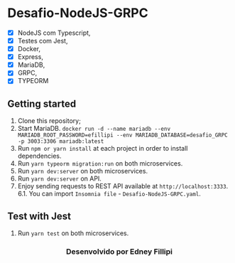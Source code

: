 # Desafio-NodeJS-GRPC

- [x] NodeJS com Typescript, 
- [x] Testes com Jest, 
- [x] Docker, 
- [x] Express, 
- [x] MariaDB, 
- [x] GRPC, 
- [x] TYPEORM

## Getting started

1. Clone this repository;<br />
2. Start MariaDB. `docker run -d --name mariadb --env MARIADB_ROOT_PASSWORD=efillipi --env MARIADB_DATABASE=desafio_GRPC -p 3003:3306 mariadb:latest`<br />
3. Run `npm or yarn install` at each project in order to install dependencies.<br />
4. Run `yarn typeorm migration:run` on both microservices.<br />
5. Run `yarn dev:server` on both microservices.<br />
6. Run `yarn dev:server` on API.<br />
7. Enjoy sending requests to REST API available at `http://localhost:3333`.<br />
   6.1. You can import `Insomnia file` - `Desafio-NodeJS-GRPC.yaml`.<br />


## Test with Jest

1. Run `yarn test` on both microservices.<br />


<h3 align="center">Desenvolvido por  Edney Fillipi </h3>

